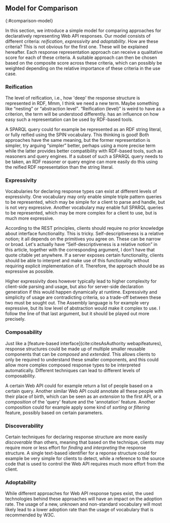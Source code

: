 ## Model for Comparison
{:#comparison-model}

In this section, we introduce a simple model for comparing approaches for declaratively representing Web API responses.
Our model consists of different criteria: _reification_, _expressivity_ and _adoptability_.
<span class="comment" data-author="RV">How are these criteria? This is not obvious for the first one.</span>
These will be explained hereafter.
Each response representation approach can receive a qualitative score for each of these criteria.
A suitable approach can then be chosen based on the composite score across these criteria,
which can possibly be weighted depending on the relative importance of these criteria in the use case.

### Reification

The level of reification, i.e., how 'deep' the response structure is represented in RDF,
<span class="comment" data-author="RV">Mmm, I think we need a new term. Maybe something like <q>nesting</q> or <q>abstraction level</q>. <q>Reification (level)</q> is weird to have as a criterion, the term will be understood differently.</span>
has an influence on how easy such a representation can be used by RDF-based tools.

A SPARQL query could for example be represented as an RDF string literal,
or fully reified using the SPIN vocabulary.
<span class="comment" data-author="RV">This thinking is good!</span>
Both approaches have the same meaning, but the former representation is simpler,
<span class="comment" data-author="RV">try arguing <q>simpler</q> better, perhaps using a more precise term</span>
while the latter provides better compatibility with RDF-based tools, such as reasoners and query engines.
If a subset of such a SPARQL query needs to be taken, an RDF reasoner or query engine
can more easily do this using the reified RDF representation than the string literal.

### Expressivity

Vocabularies for declaring response types can exist at different levels of expressivity.
One vocabulary may only enable simple triple pattern queries to be represented,
which may be simple for a client to parse and handle, but is not very expressive.
Another vocabulary may enable full SPARQL queries to be represented,
which may be more complex for a client to use, but is much more expressive.

According to the REST principles, clients should require no prior knowledge about interface functionality.
<span class="comment" data-author="RV">This is tricky. Self-descriptiveness is a relative notion; it all depends on the primitives you agree on. These can be narrow or broad.</span>
<span class="comment" data-author="RV">Let's actually have <q>Self-descriptiveness is a relative notion</q> in this article, together with the corresponding argument, I don't have that quote citable yet anywhere.</span>
If a server exposes certain functionality,
clients should be able to interpret and make use of this functionality without requiring explicit implementation of it.
Therefore, the approach should be as expressive as possible.

Higher expressivity does however typically lead to higher complexity for client-side parsing and usage,
but also for server-side declaration generation if this would happen dynamically at runtime.
Expressivity and simplicity of usage are contradicting criteria, so a trade-off between these two must be sought out.
The Assembly language is for example very expressive, but its low level of abstraction would make it complex to use.
<span class="comment" data-author="RV">I follow the line of that last argument, but it should be played out more precisely.</span>

### Composability

Just like a [feature-based interface](cite:citesAsAuthority webapifeatures),
response structures could be made up of multiple smaller reusable components that can be _composed_ and _extended_.
This allows clients to only be required to understand these smaller components,
and this could allow more complex composed response types to be interpreted automatically.
Different techniques can lead to different levels of composability.

A certain Web API could for example return a list of people based on a certain query.
Another similar Web API could annotate all these people with their place of birth,
which can be seen as an _extension_ to the first API,
or a _composition_ of the 'query' feature and the 'annotation' feature.
Another composition could for example apply some kind of _sorting_ or _filtering_ feature,
possibly based on certain parameters.

### Discoverability

Certain techniques for declaring response structure are more easily _discoverable_ than others,
meaning that based on the technique,
clients may require more or less effort for _finding_ and _interpreting_ the response structure.
A single text-based identifier for a reponse structure could for example be very simple for clients to detect,
while a reference to the source code that is used to control the Web API requires much more effort from the client.

### Adoptability

While different approaches for Web API response types exist,
the used technologies behind these approaches will have an impact on the adoption rate.
The usage of a new, unknown and non-standard vocabulary will most likely lead to a lower adoption rate
than the usage of vocabulary that is recommended by W3C.
